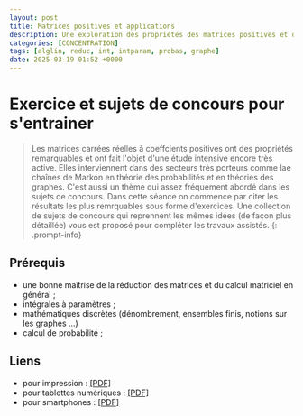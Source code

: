 ```yaml
---
layout: post
title: Matrices positives et applications
description: Une exploration des propriétés des matrices positives et de leurs applications.
categories: [CONCENTRATION]
tags: [alglin, reduc, int, intparam, probas, graphe]
date: 2025-03-19 01:52 +0000
---
```


# Exercice et sujets de concours pour s'entrainer
> Les matrices carrées réelles à coeffcients positives ont des propriétés remarquables et ont fait l'objet d'une étude intensive encore très active. Elles interviennent dans des secteurs très porteurs comme lae chaînes de Markon en théorie des probabilités et en théories des graphes. C'est aussi un thème qui assez fréquement abordé dans les sujets de concours.
Dans cette séance on commence par citer les résultats les plus remrquables sous forme d'exercices. Une collection de sujets de concours qui reprennent les mêmes idées (de façon plus détaillée) vous est proposé pour compléter les travaux assistés.
{: .prompt-info}

## Prérequis 
- une bonne maîtrise de la réduction des matrices et du calcul matriciel en général ;
- intégrales à paramètres ;
- mathématiques discrètes (dénombrement, ensembles finis, notions sur les graphes ...) 
- calcul de probabilité ;

## Liens 
- pour impression : [[PDF]](/cpgem/assets/pdf/matpos_lsprint.pdf)
- pour tablettes numériques : [[PDF]](/cpgem/assets/pdf/matpos_tablet.pdf)
- pour smartphones : [[PDF]](/cpgem/assets/pdf/matpos_phone.pdf)